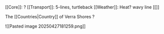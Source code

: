 [[Core]]: ?
[[Transport]]: 5-lines, turtleback
[[Weather]]: Heat? wavy line
[[]]

The [[Countries|Country]] of Verra Shores ?

![[Pasted image 20250427181259.png]]